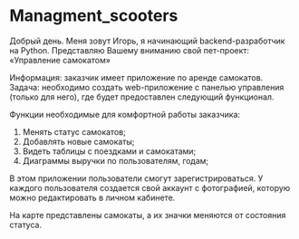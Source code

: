 # Managment_scooters
Добрый день. Меня зовут Игорь, я начинающий backend-разработчик на Python. Представляю Вашему вниманию свой пет-проект: «Управление самокатом» 

Информация: заказчик имеет приложение по аренде самокатов.
Задача: необходимо создать web-приложение с панелью управления (только для него), где будет предоставлен следующий функционал.

Функции необходимые для комфортной работы заказчика:
1. Менять статус самокатов;
2. Добавлять новые самокаты;
3. Видеть таблицы с поездками и самокатами;
4. Диаграммы выручки по пользователям, годам;

В этом приложении пользователи смогут зарегистрироваться. У каждого пользователя создается свой аккаунт с фотографией, которую можно редактировать в личном кабинете.

На карте представлены самокаты, а их значки меняются от состояния статуса.
